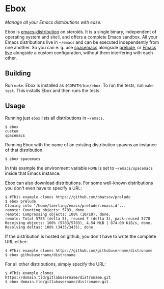# Ebox
*Manage all your Emacs distributions with ease.*


Ebox is [emacs-distribution](https://www.emacswiki.org/emacs/emacs-distribution) on steroids. It is a single binary, independent of operating system and shell, and offers a complete Emacs sandbox.
All your Emacs distributions live in `~/emacs` and can be executed independently from one another. So you can e. g. use [spacemacs](https://github.com/syl20bnr/spacemacs) alongside [prelude](https://github.com/bbatsov/prelude), or [Emacs live](https://github.com/overtone/emacs-live) alongside a custom configuration, without them interfering with each other.

## Building

Run `make`. Ebox is installed as `$GOPATH/bin/ebox`.
To run the tests, run `make test`. This installs Ebox and then runs the tests.

## Usage

Running just `ebox` lists all distributions in `~/emacs`.
```
$ ebox
custom
spacemacs
```

Running Ebox with the name of an existing distribution spawns an instance of that distribution.
```
$ ebox spacemacs
```
In this example the environment variable `HOME` is set to `~/emacs/spacemacs` inside that Emacs instance.

Ebox can also download distributions. For some well-known distributions you don't even have to specify a URL:
```
$ #This example clones https://github.com/bbatsov/prelude
$ ebox prelude
Cloning into '/home/laerling/emacs/prelude/.emacs.d'...
remote: Counting objects: 5783, done.
remote: Compressing objects: 100% (10/10), done.
remote: Total 5783 (delta 5), reused 7 (delta 3), pack-reused 5770
Receiving objects: 100% (5783/5783), 4.54 MiB | 874.00 KiB/s, done.
Resolving deltas: 100% (3435/3435), done.
```

If the distribution is hosted on github, you don't have to write the complete URL either:
```
$ #This example clones https://github.com/githubusername/distroname
$ ebox githubusername/distroname
```

For all other distributions, simply specify the URL:
```
$ #This example clones https://domain.tld/gitlabusername/distroname.git
$ ebox domain.tld/gitlabusername/distroname.git
```
